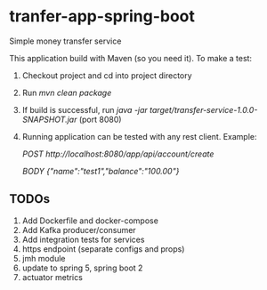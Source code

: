 # tranfer-app-spring-boot
Simple money transfer service

This application build with Maven (so you need it). To make a test:

1. Checkout project and cd into project directory
2. Run *mvn clean package*
3. If build is successful, run *java -jar target/transfer-service-1.0.0-SNAPSHOT.jar* (port 8080)
4. Running application can be tested with any rest client. Example:

    *POST http://localhost:8080/app/api/account/create*
    
    *BODY {"name":"test1","balance":"100.00"}*
    
TODOs
-
1. Add Dockerfile and docker-compose
2. Add Kafka producer/consumer
3. Add integration tests for services
4. https endpoint (separate configs and props)
5. jmh module
6. update to spring 5, spring boot 2
7. actuator metrics